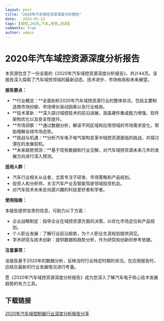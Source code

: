 ```yaml
---
layout: post
title: "2020年汽车域控资源深度分析报告"
date:   2024-05-23
tags: [域控,2020,汽车,报告,资源]
comments: true
author: admin
---
```

# 2020年汽车域控资源深度分析报告

本资源包含了一份全面的《2020年汽车域控资源深度分析报告》，共计44页。该报告深入探索了汽车域控领域的最新动态、技术进步、市场格局和未来展望。

**报告要点：**

- **行业概览：**全面剖析2020年汽车域控资源行业的整体状况，包括主要制造商市场份额、市场增长驱动因素以及行业格局。
- **技术革新：**深入探讨域控技术的前沿进展，涵盖硬件集成能力增强、软件架构优化以及安全性提升。
- **市场洞察：**通过数据分析，解读不同区域和应用领域的市场需求变化，帮助理解全球市场态势。
- **挑战与机遇：**分析汽车电子电气架构变革中域控资源面临的挑战，并探讨潜在的发展契机。
- **未来趋势预测：**基于现有数据和行业见解，对汽车域控资源未来几年的发展方向进行深入预测。

**适用人群：**

- 汽车行业相关从业者，尤其专注于研发、市场策略和产品规划。
- 投资人和分析师，关注汽车产业及智能驾驶领域投资机会。
- 对汽车技术未来走向感兴趣的科技爱好者和学者。

**使用指南：**

本报告提供宝贵的信息，可助力以下方面：

- 企业战略制定：指导企业在域控资源方面的决策，以优化市场定位和产品规划。
- 个人职业发展：了解行业前沿趋势，为个人职业生涯规划提供洞见。
- 学术研究与技术创新：提供数据和趋势分析，作为研究和创新的参考依据。

**注意事项：**

该报告基于2020年的数据分析，反映当时行业特定时期的状况。在应用报告时，应结合最新的行业发展情况进行考量。

愿《2020年汽车域控资源深度分析报告》成为您深入了解汽车电子核心技术发展趋势的有力工具。

## 下载链接

[2020年汽车域控制器行业深度分析报告分享](https://pan.quark.cn/s/20e9b8743aed)